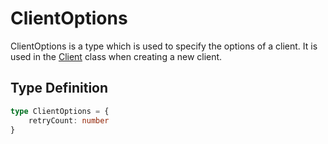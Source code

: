 # ClientOptions

ClientOptions is a type which is used to specify the options of a client. It is used in the [Client](../classes/Client) class when creating a new client.

## Type Definition

```typescript
type ClientOptions = {
    retryCount: number
}
```